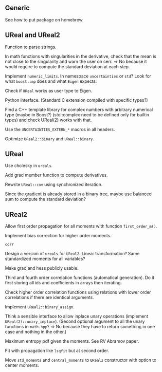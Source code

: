 ## Generic

See how to put package on homebrew.

## UReal and UReal2

Function to parse strings.

In math functions with singularities in the derivative, check that the mean is
not close to the singularity and warn the user on cerr. => No because it
would require to compute the standard deviation at each step.

Implement `numeric_limits`. In namespace `uncertainties` or `std`? Look for what
`boost::mp` does and what `Eigen` expects.

Check if `UReal` works as user type to Eigen.

Python interface. (Standard C extension compiled with specific types?)

Find a C++ template library for complex numbers with arbitrary numerical type
(maybe in Boost?) (std::complex need to be defined only for builtin types) and
check UReal(2) works with that.

Use the `UNCERTAINTIES_EXTERN_*` macros in all headers.

Optimize `UReal2::binary` and `UReal::binary`.

## UReal

Use cholesky in `ureals`.

Add grad member function to compute derivatives.

Rewrite `UReal::cov` using synchronized iteration.

Since the gradient is already stored in a binary tree, maybe use balanced sum
to compute the standard deviation?

## UReal2

Allow first order propagation for all moments with function `first_order_m()`.

Implement bias correction for higher order moments.

`corr`

Design a version of `ureals` for `UReal2`. Linear transformation? Same
standardized moments for all variables?

Make grad and hess publicly usable.

Third and fourth order correlation functions (automatical generation). Do it
first storing all ids and coefficients in arrays then iterating.

Check higher order correlation functions using relations with lower order
correlations if there are identical arguments.

Implement `UReal2::binary_assign`.

Think a sensible interface to allow inplace unary operations (implement
`UReal(2)::unary_inplace`). (Second optional argument to all the unary
functions in `math.hpp`? => No because they have to return something in one
case and nothing in the other.)

Maximum entropy pdf given the moments. See RV Abramov paper.

Fit with propagation like `lsqfit` but at second order.

Move `std_moments` and `central_moments` to `UReal2` constructor with option to
center moments.

